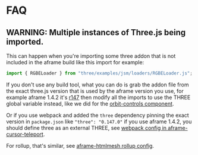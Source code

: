 # FAQ

## WARNING: Multiple instances of Three.js being imported.

This can happen when you're importing some three addon that is not included in the aframe build like this import for example:

```js
import { RGBELoader } from "three/examples/jsm/loaders/RGBELoader.js";
```

If you don't use any build tool, what you can do is grab the addon file from the exact three.js version that is used by the aframe version you use, for example aframe 1.4.2 it's [r147](https://github.com/mrdoob/three.js/tree/r147) then modify all the imports to use the THREE global variable instead, like we did for the [orbit-controls component](https://github.com/supermedium/superframe/blob/master/components/orbit-controls/lib/OrbitControls.js#L1-L5).

Or if you use webpack and added the `three` dependency pinning the exact version in `package.json` like `"three": "0.147.0"` if you use aframe 1.4.2, you should define three as an external THREE, see [webpack config in aframe-cursor-teleport](https://github.com/c-frame/aframe-cursor-teleport/blob/master/webpack.config.js#L14-L17).

For rollup, that's similar, see [aframe-htmlmesh rollup config](https://github.com/AdaRoseCannon/aframe-htmlmesh/blob/main/rollup.config.js#L19-L21).